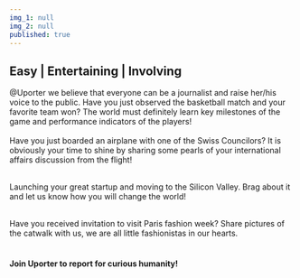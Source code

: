 ```yaml
---
img_1: null
img_2: null
published: true
---
```


## Easy | Entertaining | Involving

@Uporter we believe that everyone can be a journalist and raise her/his voice to the public.
Have you just observed the basketball match and your favorite team won? The world must definitely learn key milestones of the game and performance indicators of the players!  
<br>
Have you just boarded an airplane with one of the Swiss Councilors? It is obviously your time to shine by sharing some pearls of your international affairs discussion from the flight!

<br>
Launching your great startup and moving to the Silicon Valley. Brag about it and let us know how you will change the world!

<br> Have you received invitation to visit Paris fashion week? Share pictures of the catwalk with us, we are all little fashionistas in our hearts.  
<br>
#### Join Uporter to report for curious humanity!
